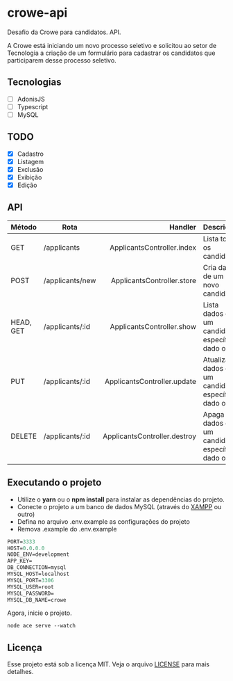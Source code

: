 # crowe-api
Desafio da Crowe para candidatos. API.

A Crowe está iniciando um novo processo seletivo e solicitou ao setor de Tecnologia a criação de um formulário para cadastrar os candidatos que participarem desse processo seletivo.

## Tecnologias
- [ ] AdonisJS
- [ ] Typescript
- [ ] MySQL

## TODO
- [x] Cadastro
- [x] Listagem
- [x] Exclusão
- [x] Exibição
- [x] Edição

## API
| Método | Rota | Handler | Descrição |
|--------|------|---------:|:-----------|
|  GET  | /applicants | ApplicantsController.index | Lista todos os candidatos |
|  POST  | /applicants/new | ApplicantsController.store | Cria dados de um novo candidato |
|  HEAD, GET | /applicants/:id | ApplicantsController.show | Lista dados de um candidato específico, dado o ID |
|  PUT  | /applicants/:id | ApplicantsController.update | Atualiza dados de um candidato específico, dado o ID |
|  DELETE  | /applicants/:id | ApplicantsController.destroy | Apaga dados de um candidato específico, dado o ID |

## Executando o projeto
- Utilize o **yarn** ou o **npm install** para instalar as dependências do projeto.
- Conecte o projeto a um banco de dados MySQL (através do [XAMPP](https://www.apachefriends.org/index.html) ou outro)
- Defina no arquivo .env.example as configurações do projeto
- Remova .example do .env.example

```cl
PORT=3333
HOST=0.0.0.0
NODE_ENV=development
APP_KEY=
DB_CONNECTION=mysql
MYSQL_HOST=localhost
MYSQL_PORT=3306
MYSQL_USER=root
MYSQL_PASSWORD=
MYSQL_DB_NAME=crowe
```

Agora, inicie o projeto.
```cl
node ace serve --watch
```

## Licença
Esse projeto está sob a licença MIT. Veja o arquivo [LICENSE](LICENSE) para mais detalhes.